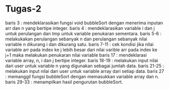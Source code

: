 # Tugas-2
baris 3 : mendeklarasikan fungsi void bubbleSort dengan menerima inputan arr dan n yang bertipe integer. baris 4 : mendeklarasikan variable i dan j untuk perulangan dan tmp untuk variable penukaran sementara. baris 5-6 : melakukakan perulangan sebanyak n dan perulangan sebanyak nilai variable n dikurang i dan dikurang satu. baris 7-11 : cek kondisi jika nilai variable arr pada index ke j lebih besar dari nilai varible arr pada index ke j+1 maka melakukan penukaran nilai variable baris 17 : mendeklarasi variable array, n, i dan j bertipe integer. baris 18-19 : melakukan input nilai dari user untuk variable n yang digunakan sebagai jumlah data. baris 21-25 : melakukan input nilai dari user untuk variable array dari setiap data. baris 27 : memanggil fungsi bubbleSort dengan memasukkan variable array dan n. baris 29-33 : menampilkan hasil pengurutan bubbleSort.
